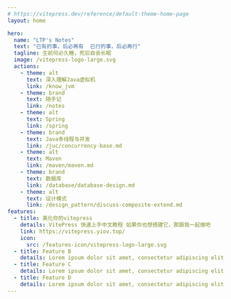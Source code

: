 ```yaml
---
# https://vitepress.dev/reference/default-theme-home-page
layout: home

hero:
  name: "LTP's Notes"
  text: "已有的事，后必再有  已行的事，后必再行"
  tagline: 生前何必久睡，死后自会长眠
  image: /vitepress-logo-large.svg
  actions:
    - theme: alt
      text: 深入理解Java虚拟机
      link: /know_jvm
    - theme: brand
      text: 随手记
      link: /notes
    - theme: alt
      text: Spring
      link: /spring
    - theme: brand
      text: Java多线程与并发
      link: /juc/concurrency-base.md
    - theme: alt
      text: Maven
      link: /maven/maven.md
    - theme: brand
      text: 数据库
      link: /database/database-design.md
    - theme: alt
      text: 设计模式
      link: /design_pattern/discuss-composite-extend.md
features:
  - title: 美化你的vitepress
    details: VitePress 快速上手中文教程 如果你也想搭建它，那跟我一起做吧
    link: https://vitepress.yiov.top/
    icon:
      src: /features-icon/vitepress-logo-large.svg
  - title: Feature B
    details: Lorem ipsum dolor sit amet, consectetur adipiscing elit
  - title: Feature C
    details: Lorem ipsum dolor sit amet, consectetur adipiscing elit
  - title: Feature D
    details: Lorem ipsum dolor sit amet, consectetur adipiscing elit
---
```


<Confetti />


